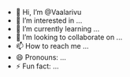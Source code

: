 - 👋 Hi, I’m @Vaalarivu
- 👀 I’m interested in ...
- 🌱 I’m currently learning ...
- 💞️ I’m looking to collaborate on ...
- 📫 How to reach me ...
- 😄 Pronouns: ...
- ⚡ Fun fact: ...

<!---
Vaalarivu/Vaalarivu is a ✨ special ✨ repository because its `README.md` (this file) appears on your GitHub profile.
You can click the Preview link to take a look at your changes.
--->
